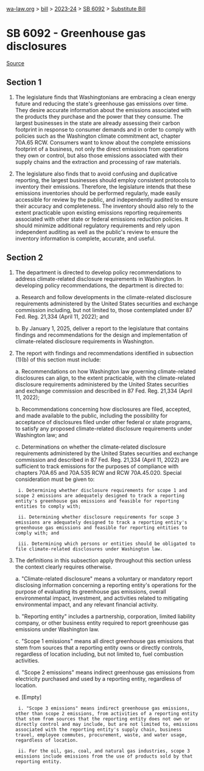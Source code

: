 [wa-law.org](/) > [bill](/bill/) > [2023-24](/bill/2023-24/) > [SB 6092](/bill/2023-24/sb/6092/) > [Substitute Bill](/bill/2023-24/sb/6092/S/)

# SB 6092 - Greenhouse gas disclosures

[Source](http://lawfilesext.leg.wa.gov/biennium/2023-24/Pdf/Bills/Senate%20Bills/6092-S.pdf)

## Section 1
1. The legislature finds that Washingtonians are embracing a clean energy future and reducing the state's greenhouse gas emissions over time. They desire accurate information about the emissions associated with the products they purchase and the power that they consume. The largest businesses in the state are already assessing their carbon footprint in response to consumer demands and in order to comply with policies such as the Washington climate commitment act, chapter 70A.65 RCW. Consumers want to know about the complete emissions footprint of a business, not only the direct emissions from operations they own or control, but also those emissions associated with their supply chains and the extraction and processing of raw materials.

2. The legislature also finds that to avoid confusing and duplicative reporting, the largest businesses should employ consistent protocols to inventory their emissions. Therefore, the legislature intends that these emissions inventories should be performed regularly, made easily accessible for review by the public, and independently audited to ensure their accuracy and completeness. The inventory should also rely to the extent practicable upon existing emissions reporting requirements associated with other state or federal emissions reduction policies. It should minimize additional regulatory requirements and rely upon independent auditing as well as the public's review to ensure the inventory information is complete, accurate, and useful.

## Section 2
1. The department is directed to develop policy recommendations to address climate-related disclosure requirements in Washington. In developing policy recommendations, the department is directed to:

    a. Research and follow developments in the climate-related disclosure requirements administered by the United States securities and exchange commission including, but not limited to, those contemplated under 87 Fed. Reg. 21,334 (April 11, 2022); and

    b. By January 1, 2025, deliver a report to the legislature that contains findings and recommendations for the design and implementation of climate-related disclosure requirements in Washington.

2. The report with findings and recommendations identified in subsection (1)(b) of this section must include:

    a. Recommendations on how Washington law governing climate-related disclosures can align, to the extent practicable, with the climate-related disclosure requirements administered by the United States securities and exchange commission and described in 87 Fed. Reg. 21,334 (April 11, 2022);

    b. Recommendations concerning how disclosures are filed, accepted, and made available to the public, including the possibility for acceptance of disclosures filed under other federal or state programs, to satisfy any proposed climate-related disclosure requirements under Washington law; and

    c. Determinations on whether the climate-related disclosure requirements administered by the United States securities and exchange commission and described in 87 Fed. Reg. 21,334 (April 11, 2022) are sufficient to track emissions for the purposes of compliance with chapters 70A.65 and 70A.535 RCW and RCW 70A.45.020. Special consideration must be given to:

        i. Determining whether disclosure requirements for scope 1 and scope 2 emissions are adequately designed to track a reporting entity's greenhouse gas emissions and feasible for reporting entities to comply with;

        ii. Determining whether disclosure requirements for scope 3 emissions are adequately designed to track a reporting entity's greenhouse gas emissions and feasible for reporting entities to comply with; and

        iii. Determining which persons or entities should be obligated to file climate-related disclosures under Washington law.

3. The definitions in this subsection apply throughout this section unless the context clearly requires otherwise.

    a. "Climate-related disclosure" means a voluntary or mandatory report disclosing information concerning a reporting entity's operations for the purpose of evaluating its greenhouse gas emissions, overall environmental impact, investment, and activities related to mitigating environmental impact, and any relevant financial activity.

    b. "Reporting entity" includes a partnership, corporation, limited liability company, or other business entity required to report greenhouse gas emissions under Washington law.

    c. "Scope 1 emissions" means all direct greenhouse gas emissions that stem from sources that a reporting entity owns or directly controls, regardless of location including, but not limited to, fuel combustion activities.

    d. "Scope 2 emissions" means indirect greenhouse gas emissions from electricity purchased and used by a reporting entity, regardless of location.

    e. [Empty]

        i. "Scope 3 emissions" means indirect greenhouse gas emissions, other than scope 2 emissions, from activities of a reporting entity that stem from sources that the reporting entity does not own or directly control and may include, but are not limited to, emissions associated with the reporting entity's supply chain, business travel, employee commutes, procurement, waste, and water usage, regardless of location.

        ii. For the oil, gas, coal, and natural gas industries, scope 3 emissions include emissions from the use of products sold by that reporting entity.
